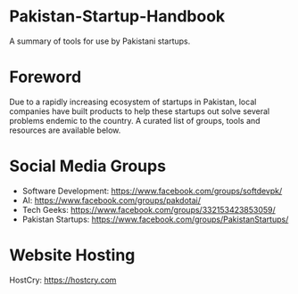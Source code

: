 # Pakistan-Startup-Handbook
A summary of tools for use by Pakistani startups.

# Foreword
Due to a rapidly increasing ecosystem of startups in Pakistan, local companies have built products to help these startups out solve several problems endemic to the country. A curated list of groups, tools and resources are available below.

# Social Media Groups
- Software Development: https://www.facebook.com/groups/softdevpk/
- AI: https://www.facebook.com/groups/pakdotai/
- Tech Geeks: https://www.facebook.com/groups/332153423853059/
- Pakistan Startups: https://www.facebook.com/groups/PakistanStartups/


# Website Hosting
HostCry: https://hostcry.com

